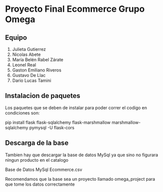 # Proyecto Final Ecommerce Grupo Omega 

## Equipo

1. Julieta Gutierrez
2. Nicolas Abete
3. María Belén Rabel Zárate
4. Leonel Real
5. Gaston Emiliano Riveros
6. Gustavo De Llac
7. Dario Lucas Tamini

## Instalacion de paquetes

Los paquetes que se deben de instalar para poder correr el codigo en condiciones son: 

pip install flask flask-sqlalchemy flask-marshmallow marshmallow-sqlalchemy pymysql -U flask-cors

## Descarga de la base

Tambien hay que descargar la base de datos MySql ya que sino no figurara ningun producto en el catalogo

Base de Datos MySql Ecommerce.csv

Recomendamos que la base sea un proyecto llamado omega_project para que tome los datos correctamente
